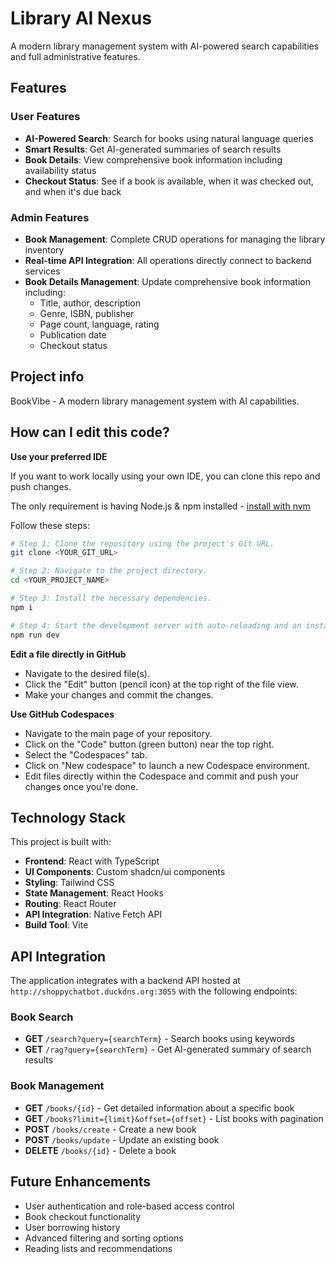 # Library AI Nexus

A modern library management system with AI-powered search capabilities and full administrative features.

## Features

### User Features
- **AI-Powered Search**: Search for books using natural language queries
- **Smart Results**: Get AI-generated summaries of search results
- **Book Details**: View comprehensive book information including availability status
- **Checkout Status**: See if a book is available, when it was checked out, and when it's due back

### Admin Features
- **Book Management**: Complete CRUD operations for managing the library inventory
- **Real-time API Integration**: All operations directly connect to backend services
- **Book Details Management**: Update comprehensive book information including:
  - Title, author, description
  - Genre, ISBN, publisher
  - Page count, language, rating
  - Publication date
  - Checkout status

## Project info

BookVibe - A modern library management system with AI capabilities.

## How can I edit this code?

**Use your preferred IDE**

If you want to work locally using your own IDE, you can clone this repo and push changes.

The only requirement is having Node.js & npm installed - [install with nvm](https://github.com/nvm-sh/nvm#installing-and-updating)

Follow these steps:

```sh
# Step 1: Clone the repository using the project's Git URL.
git clone <YOUR_GIT_URL>

# Step 2: Navigate to the project directory.
cd <YOUR_PROJECT_NAME>

# Step 3: Install the necessary dependencies.
npm i

# Step 4: Start the development server with auto-reloading and an instant preview.
npm run dev
```

**Edit a file directly in GitHub**

- Navigate to the desired file(s).
- Click the "Edit" button (pencil icon) at the top right of the file view.
- Make your changes and commit the changes.

**Use GitHub Codespaces**

- Navigate to the main page of your repository.
- Click on the "Code" button (green button) near the top right.
- Select the "Codespaces" tab.
- Click on "New codespace" to launch a new Codespace environment.
- Edit files directly within the Codespace and commit and push your changes once you're done.

## Technology Stack

This project is built with:

- **Frontend**: React with TypeScript
- **UI Components**: Custom shadcn/ui components
- **Styling**: Tailwind CSS
- **State Management**: React Hooks
- **Routing**: React Router
- **API Integration**: Native Fetch API
- **Build Tool**: Vite

## API Integration

The application integrates with a backend API hosted at `http://shoppychatbot.duckdns.org:3055` with the following endpoints:

### Book Search
- **GET** `/search?query={searchTerm}` - Search books using keywords
- **GET** `/rag?query={searchTerm}` - Get AI-generated summary of search results

### Book Management
- **GET** `/books/{id}` - Get detailed information about a specific book
- **GET** `/books?limit={limit}&offset={offset}` - List books with pagination
- **POST** `/books/create` - Create a new book
- **POST** `/books/update` - Update an existing book
- **DELETE** `/books/{id}` - Delete a book


## Future Enhancements

- User authentication and role-based access control
- Book checkout functionality
- User borrowing history
- Advanced filtering and sorting options
- Reading lists and recommendations
